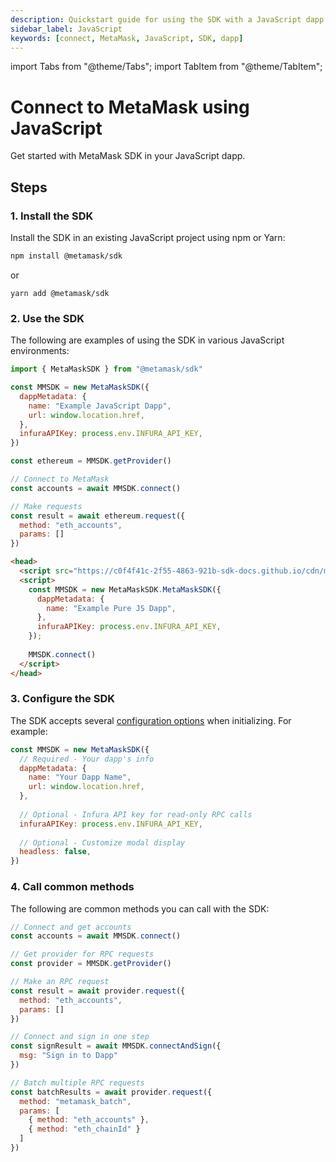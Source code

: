 ```yaml
---
description: Quickstart guide for using the SDK with a JavaScript dapp.
sidebar_label: JavaScript
keywords: [connect, MetaMask, JavaScript, SDK, dapp]
---
```


import Tabs from "@theme/Tabs";
import TabItem from "@theme/TabItem";

# Connect to MetaMask using JavaScript

Get started with MetaMask SDK in your JavaScript dapp.

## Steps

### 1. Install the SDK

Install the SDK in an existing JavaScript project using npm or Yarn:

```bash
npm install @metamask/sdk
```

or

```
yarn add @metamask/sdk
```

### 2.  Use the SDK

The following are examples of using the SDK in various JavaScript environments:

<Tabs>
<TabItem value="Web dapps">

```javascript
import { MetaMaskSDK } from "@metamask/sdk"

const MMSDK = new MetaMaskSDK({
  dappMetadata: {
    name: "Example JavaScript Dapp",
    url: window.location.href,
  },
  infuraAPIKey: process.env.INFURA_API_KEY,
})

const ethereum = MMSDK.getProvider()

// Connect to MetaMask
const accounts = await MMSDK.connect()

// Make requests
const result = await ethereum.request({ 
  method: "eth_accounts", 
  params: [] 
})
```

</TabItem>
<TabItem value="Pure JavaScript (CDN)">

```html
<head>
  <script src="https://c0f4f41c-2f55-4863-921b-sdk-docs.github.io/cdn/metamask-sdk.js"></script>
  <script>
    const MMSDK = new MetaMaskSDK.MetaMaskSDK({
      dappMetadata: {
        name: "Example Pure JS Dapp",
      },
      infuraAPIKey: process.env.INFURA_API_KEY,
    });
    
    MMSDK.connect()
  </script>
</head>
```

</TabItem>
</Tabs>

### 3. Configure the SDK

The SDK accepts several [configuration options](../reference/sdk-options.md) when initializing.
For example:

```javascript
const MMSDK = new MetaMaskSDK({
  // Required - Your dapp's info
  dappMetadata: {
    name: "Your Dapp Name",
    url: window.location.href,
  },
  
  // Optional - Infura API key for read-only RPC calls
  infuraAPIKey: process.env.INFURA_API_KEY,
  
  // Optional - Customize modal display
  headless: false,
})
```

### 4. Call common methods

The following are common methods you can call with the SDK:

```javascript
// Connect and get accounts
const accounts = await MMSDK.connect()

// Get provider for RPC requests
const provider = MMSDK.getProvider()

// Make an RPC request
const result = await provider.request({ 
  method: "eth_accounts",
  params: [] 
})

// Connect and sign in one step
const signResult = await MMSDK.connectAndSign({ 
  msg: "Sign in to Dapp" 
})

// Batch multiple RPC requests
const batchResults = await provider.request({
  method: "metamask_batch",
  params: [
    { method: "eth_accounts" },
    { method: "eth_chainId" }
  ]
})
```

